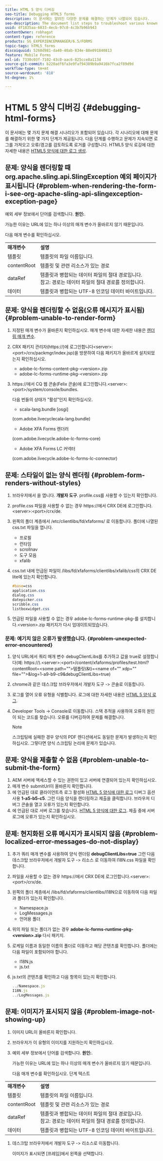 ```yaml
---
title: HTML 5 양식 디버깅
seo-title: Debugging HTML5 forms
description: 이 문서에는 알려진 다양한 문제를 해결하는 단계가 나열되어 있습니다.
seo-description: The document list steps to troubleshoot various known issues.
uuid: df1835aa-6033-4ecb-97c8-4c3b7b96b943
contentOwner: robhagat
content-type: reference
products: SG_EXPERIENCEMANAGER/6.5/FORMS
topic-tags: hTML5_forms
discoiquuid: 5260d981-da40-40ab-834e-88e091840813
feature: Mobile Forms
exl-id: 7330c03f-7102-43c0-aac6-825cce8a113d
source-git-commit: b220adf6fa3e9faf94389b9a9416b7fca2f89d9d
workflow-type: tm+mt
source-wordcount: '818'
ht-degree: 1%

---
```


# HTML 5 양식 디버깅 {#debugging-html-forms}

이 문서에는 몇 가지 문제 해결 시나리오가 포함되어 있습니다. 각 시나리오에 대해 문제를 해결하기 위한 몇 가지 단계가 제공됩니다. 다음 단계를 수행하고 문제가 지속되면 로그를 가져오고 오류/경고를 검토하도록 로거를 구성합니다. HTML5 양식 로깅에 대한 자세한 내용은 [HTML5 양식에 대한 로그 생성](/help/forms/using/enable-logs.md).

## 문제: 양식을 렌더링할 때 org.apache.sling.api.SlingException 예외 페이지가 표시됩니다 {#problem-when-rendering-the-form-i-see-org-apache-sling-api-slingexception-exception-page}

예외 세부 정보에서 단어를 검색합니다. **원인:**.

가능한 이유는 URL에 있는 하나 이상의 매개 변수가 올바르지 않기 때문입니다.

다음 매개 변수를 확인하십시오.

<table>
 <tbody>
  <tr>
   <td><strong>매개변수</strong></td>
   <td><strong>설명</strong></td>
  </tr>
  <tr>
   <td>템플릿</td>
   <td>템플릿의 파일 이름입니다.</td>
  </tr>
  <tr>
   <td>contentRoot</td>
   <td>템플릿 및 관련 리소스가 있는 경로</td>
  </tr>
  <tr>
   <td>dataRef</td>
   <td>템플릿과 병합되는 데이터 파일의 절대 경로입니다.<br /> 참고: 경로는 데이터 파일의 절대 경로를 정의합니다.</td>
  </tr>
  <tr>
   <td>데이터</td>
   <td>템플릿과 병합되는 UTF-8 인코딩 데이터 바이트입니다.</td>
  </tr>
 </tbody>
</table>

## 문제: 양식을 렌더링할 수 없음(오류 메시지가 표시됨) {#problem-unable-to-render-form}

1. 지정된 매개 변수가 올바른지 확인하십시오. 매개 변수에 대한 자세한 내용은 [렌더링 매개 변수](#problem-when-rendering-the-form-i-see-org-apache-sling-api-slingexception-exception-page).
1. CRX 패키지 관리자(https://)에 로그인합니다&lt;server>:&lt;port>/crx/packmgr/index.jsp)을 방문하여 다음 패키지가 올바르게 설치되었는지 확인하십시오.

   * adobe-lc-forms-content-pkg-&lt;version>.zip
   * adobe-lc-forms-runtime-pkg-&lt;version>.zip

1. https://에서 CQ 웹 콘솔(Felix 콘솔)에 로그인합니다.&lt;server>:&lt;port>/system/console/bundles.

   다음 번들의 상태가 &quot;활성&quot;인지 확인하십시오.

   * scala-lang.bundle [osgi]

   (com.adobe.livecyclecala-lang.bundle)

   * Adobe XFA Forms 렌더러

   (com.adobe.livecycle.adobe-lc-forms-core)

   * Adobe XFA Forms LC 커넥터

   (com.adobe.livecycle.adobe-lc-forms-lc-connector)

## 문제: 스타일이 없는 양식 렌더링 {#problem-form-renders-without-styles}

1. 브라우저에서 을 엽니다. **개발자 도구**. profile.css를 사용할 수 있는지 확인합니다.
1. profile.css 파일을 사용할 수 없는 경우 https://에서 CRX DE에 로그인합니다.&lt;server>:&lt;port>/crx/de.
1. 왼쪽의 폴더 계층에서 /etc/clientlibs/fd/xfaforms/ 로 이동합니다. 폴더에 나열된 css.txt 파일을 엽니다.

   * 프로필
   * 런타임
   * scrollnav
   * 도구 모음
   * xfalib

1. css.txt 내에 언급된 파일이 /libs/fd/xfaforms/clientlibs/xfalib/css의 CRX DE lite에 있는지 확인합니다.

   ```css
   #base=css
   application.css
   dialog.css
   datepicker.css
   scribble.css
   listboxwidget.css
   ```

1. 언급된 파일을 사용할 수 없는 경우 adobe-lc-forms-runtime-pkg-를 설치합니다.&lt;version>.zip 패키지가 다시 업데이트되었습니다.

### 문제: 예기치 않은 오류가 발생했습니다. {#problem-unexpected-error-encountered}

1. 양식 URL에서 쿼리 매개 변수 debugClientLibs를 추가하고 값을 true로 설정합니다(예: https://).&lt;server>:&lt;port>/content/xfaforms/profiles/test.html?contentRoot=&lt;some path=&quot;&quot;>템플릿(&amp;t)=&lt;name of=&quot;&quot; xdp=&quot;&quot; file=&quot;&quot;>&amp;log=1-a9-b9-c9&amp;debugClientLibs=true)
1. chrome과 같은 데스크탑 브라우저에서 개발자 도구 -> 콘솔로 이동합니다.
1. 로그를 열어 오류 유형을 식별합니다. 로그에 대한 자세한 내용은 [HTML 5 양식 로그](/help/forms/using/enable-logs.md).
1. Developer Tools -> Console로 이동합니다. 스택 추적을 사용하여 오류의 원인이 되는 코드를 찾습니다. 오류를 디버깅하여 문제를 해결합니다.

   >[!NOTE]
   >
   >스크립팅에 실패한 경우 양식의 PDF 렌디션에서도 동일한 문제가 발생하는지 확인하십시오. 그렇다면 양식 스크립팅 논리에 문제가 있습니다.

## 문제: 양식을 제출할 수 없음 {#problem-unable-to-submit-the-form}

1. AEM 서버에 액세스할 수 있는 권한이 있고 서버에 연결되어 있는지 확인하십시오.
1. 매개 변수 submitUrl이 올바른지 확인합니다.
1. 에 언급된 대로 클라이언트측 로그 활성화 [HTML 5 양식에 대한 로그](/help/forms/using/enable-logs.md) 디버그 옵션 사용 **1-a5-b5-c5**. 그런 다음 양식을 렌더링하고 제출을 클릭합니다. 브라우저 디버그 콘솔을 열고 오류가 있는지 확인합니다.
1. 에 언급된 대로 서버 로그를 찾습니다. [HTML 5 양식에 대한 로그](/help/forms/using/enable-logs.md). 제출 중에 서버 로그에 오류가 있는지 확인하십시오.

## 문제: 현지화된 오류 메시지가 표시되지 않음 {#problem-localized-error-messages-do-not-display}

1. 추가 쿼리 매개 변수를 사용하여 양식 렌더링 **debugClientLibs=true** 그런 다음 데스크탑 브라우저에서 개발자 도구 -> 리소스 로 이동하여 I18N.css 파일을 확인합니다.
1. 파일을 사용할 수 없는 경우 https://에서 CRX DE에 로그인합니다.&lt;server>:&lt;port>/crx/de.
1. 왼쪽의 폴더 계층에서 /libs/fd/xfaforms/clientlibs/I18N으로 이동하여 다음 파일과 폴더가 있는지 확인합니다.

   * Namespace.js
   * LogMessages.js
   * 언어용 폴더

1. 위의 파일 또는 폴더가 없는 경우 **adobe-lc-forms-runtime-pkg-&lt;version>.zip** 다시 패키지.
1. 로케일 이름과 동일한 이름의 폴더로 이동하고 해당 콘텐츠를 확인합니다. 폴더에는 다음 파일이 포함되어야 합니다.

   * I18N.js
   * js.txt

1. js.txt의 콘텐츠를 확인하고 다음 항목이 있는지 확인합니다.

   ```javascript
   ../Namespace.js
   I18N.js
   ../LogMessages.js
   ```

## 문제: 이미지가 표시되지 않음 {#problem-image-not-showing-up}

1. 이미지 URL이 올바른지 확인합니다.
1. 브라우저가 이 유형의 이미지를 지원하는지 확인하십시오.
1. 예외 세부 정보에서 단어를 검색합니다. **원인:**.

   가능한 이유는 URL에 있는 하나 이상의 매개 변수가 올바르지 않기 때문입니다.

   다음 매개 변수를 확인하십시오. 단계 텍스트

<table>
 <tbody>
  <tr>
   <td><strong>매개변수</strong></td>
   <td><strong>설명</strong></td>
  </tr>
  <tr>
   <td>템플릿</td>
   <td>템플릿의 파일 이름입니다.</td>
  </tr>
  <tr>
   <td>contentRoot</td>
   <td>템플릿 및 관련 리소스가 있는 경로</td>
  </tr>
  <tr>
   <td>dataRef</td>
   <td>템플릿과 병합되는 데이터 파일의 절대 경로입니다.<br /> 참고: 경로는 데이터 파일의 절대 경로를 정의합니다.</td>
  </tr>
  <tr>
   <td>데이터</td>
   <td>템플릿과 병합되는 UTF-8 인코딩 데이터 바이트입니다.</td>
  </tr>
 </tbody>
</table>

1. 데스크탑 브라우저에서 개발자 도구 -> 리소스로 이동합니다.

   이미지가 표시되면 [프레임]에서 왼쪽을 선택합니다.
